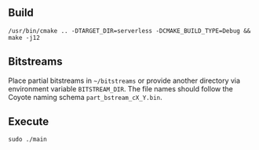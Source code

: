 ## Build 
`/usr/bin/cmake .. -DTARGET_DIR=serverless -DCMAKE_BUILD_TYPE=Debug && make -j12`

## Bitstreams
Place partial bitstreams in `~/bitstreams` or provide another directory via environment variable `BITSTREAM_DIR`.
The file names should follow the Coyote naming schema `part_bstream_cX_Y.bin`.

## Execute
`sudo ./main`

